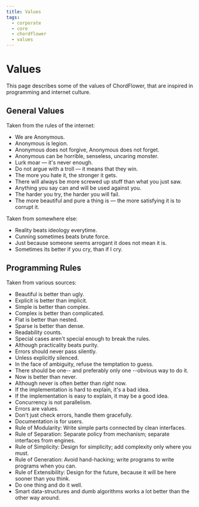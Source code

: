 ```yaml
---
title: Values
tags:
  - corporate
  - core
  - chordflower
  - values
---
```


# Values

This page describes some of the values of ChordFlower, that are inspired in programming and internet culture.

## General Values

Taken from the rules of the internet:

- We are Anonymous.
- Anonymous is legion.
- Anonymous does not forgive, Anonymous does not forget.
- Anonymous can be horrible, senseless, uncaring monster.
- Lurk moar — it's never enough.
- Do not argue with a troll — it means that they win.
- The more you hate it, the stronger it gets.
- There will always be more screwed up stuff than what you just saw.
- Anything you say can and will be used against you.
- The harder you try, the harder you will fail.
- The more beautiful and pure a thing is — the more satisfying it is to corrupt it.

Taken from somewhere else:

- Reality beats ideology everytime.
- Cunning sometimes beats brute force.
- Just because someone seems arrogant it does not mean it is.
- Sometimes its better if you cry, than if I cry.

## Programming Rules

Taken from various sources:

- Beautiful is better than ugly.
- Explicit is better than implicit.
- Simple is better than complex.
- Complex is better than complicated.
- Flat is better than nested.
- Sparse is better than dense.
- Readability counts.
- Special cases aren't special enough to break the rules.
- Although practicality beats purity.
- Errors should never pass silently.
- Unless explicitly silenced.
- In the face of ambiguity, refuse the temptation to guess.
- There should be one-- and preferably only one --obvious way to do it.
- Now is better than never.
- Although never is often better than *right* now.
- If the implementation is hard to explain, it's a bad idea.
- If the implementation is easy to explain, it may be a good idea.
- Concurrency is not parallelism.
- Errors are values.
- Don't just check errors, handle them gracefully.
- Documentation is for users.
- Rule of Modularity: Write simple parts connected by clean interfaces.
-  Rule of Separation: Separate policy from mechanism; separate interfaces from engines.
- Rule of Simplicity: Design for simplicity; add complexity only where you must.
- Rule of Generation: Avoid hand-hacking; write programs to write programs when you can.
- Rule of Extensibility: Design for the future, because it will be here sooner than you think.
- Do one thing and do it well.
- Smart data-structures and dumb algorithms works a lot better than the other way around.
